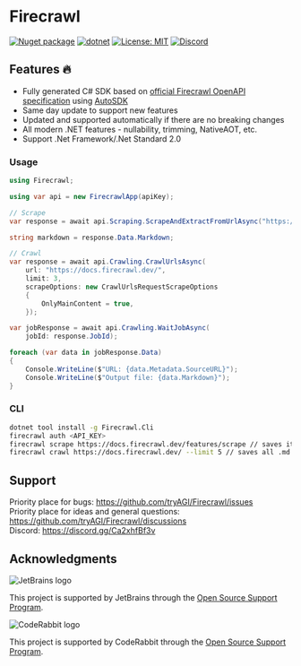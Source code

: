 # Firecrawl

[![Nuget package](https://img.shields.io/nuget/vpre/Firecrawl)](https://www.nuget.org/packages/Firecrawl/)
[![dotnet](https://github.com/tryAGI/Firecrawl/actions/workflows/dotnet.yml/badge.svg?branch=main)](https://github.com/tryAGI/Firecrawl/actions/workflows/dotnet.yml)
[![License: MIT](https://img.shields.io/github/license/tryAGI/Firecrawl)](https://github.com/tryAGI/Firecrawl/blob/main/LICENSE.txt)
[![Discord](https://img.shields.io/discord/1115206893015662663?label=Discord&logo=discord&logoColor=white&color=d82679)](https://discord.gg/Ca2xhfBf3v)

## Features 🔥
- Fully generated C# SDK based on [official Firecrawl OpenAPI specification](https://raw.githubusercontent.com/mendableai/firecrawl/main/apps/api/v1-openapi.json) using [AutoSDK](https://github.com/tryAGI/AutoSDK)
- Same day update to support new features
- Updated and supported automatically if there are no breaking changes
- All modern .NET features - nullability, trimming, NativeAOT, etc.
- Support .Net Framework/.Net Standard 2.0

### Usage
```csharp
using Firecrawl;

using var api = new FirecrawlApp(apiKey);

// Scrape
var response = await api.Scraping.ScrapeAndExtractFromUrlAsync("https://docs.firecrawl.dev/features/scrape");

string markdown = response.Data.Markdown;

// Crawl
var response = await api.Crawling.CrawlUrlsAsync(
    url: "https://docs.firecrawl.dev/",
    limit: 3,
    scrapeOptions: new CrawlUrlsRequestScrapeOptions
    {
        OnlyMainContent = true,
    });

var jobResponse = await api.Crawling.WaitJobAsync(
    jobId: response.JobId);

foreach (var data in jobResponse.Data)
{
    Console.WriteLine($"URL: {data.Metadata.SourceURL}");
    Console.WriteLine($"Output file: {data.Markdown}");
}
```

### CLI
```bash
dotnet tool install -g Firecrawl.Cli
firecrawl auth <API_KEY>
firecrawl scrape https://docs.firecrawl.dev/features/scrape // saves it to output.md
firecrawl crawl https://docs.firecrawl.dev/ --limit 5 // saves all .md files to docs.firecrawl.dev folder
```

## Support

Priority place for bugs: https://github.com/tryAGI/Firecrawl/issues  
Priority place for ideas and general questions: https://github.com/tryAGI/Firecrawl/discussions  
Discord: https://discord.gg/Ca2xhfBf3v  

## Acknowledgments

![JetBrains logo](https://resources.jetbrains.com/storage/products/company/brand/logos/jetbrains.png)

This project is supported by JetBrains through the [Open Source Support Program](https://jb.gg/OpenSourceSupport).

![CodeRabbit logo](https://opengraph.githubassets.com/1c51002d7d0bbe0c4fd72ff8f2e58192702f73a7037102f77e4dbb98ac00ea8f/marketplace/coderabbitai)

This project is supported by CodeRabbit through the [Open Source Support Program](https://github.com/marketplace/coderabbitai).